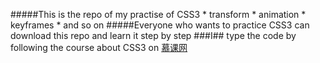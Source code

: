 
#####This is the repo of my practise of CSS3
	* transform
	* animation
	* keyframes
	* and so on
#####Everyone who wants to practice CSS3 can download this repo and learn it step by step
###I## type the code by following the course about CSS3 on [慕课网](imooc.com)